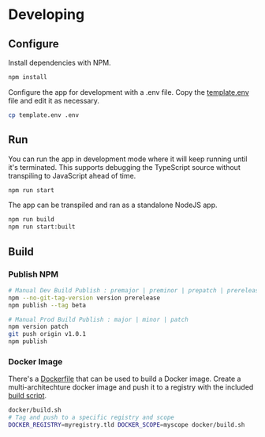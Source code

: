 # Developing

## Configure

Install dependencies with NPM.

```sh
npm install
```

Configure the app for development with a .env file. Copy the [template.env](template.env) file and edit it as necessary.

```sh
cp template.env .env
```

## Run

You can run the app in development mode where it will keep running until it's terminated. This supports debugging the TypeScript source
without transpiling to JavaScript ahead of time.

```sh
npm run start
```

The app can be transpiled and ran as a standalone NodeJS app.

```sh
npm run build
npm run start:built
```

## Build

### Publish NPM

```sh
# Manual Dev Build Publish : premajor | preminor | prepatch | prerelease
npm --no-git-tag-version version prerelease
npm publish --tag beta

# Manual Prod Build Publish : major | minor | patch
npm version patch
git push origin v1.0.1
npm publish
```

### Docker Image

There's a [Dockerfile](docker/Dockerfile) that can be used to build a Docker image. Create a multi-architechture docker image and push it
to a registry with the included [build script](docker/build.sh).

```sh
docker/build.sh
# Tag and push to a specific registry and scope
DOCKER_REGISTRY=myregistry.tld DOCKER_SCOPE=myscope docker/build.sh
```
